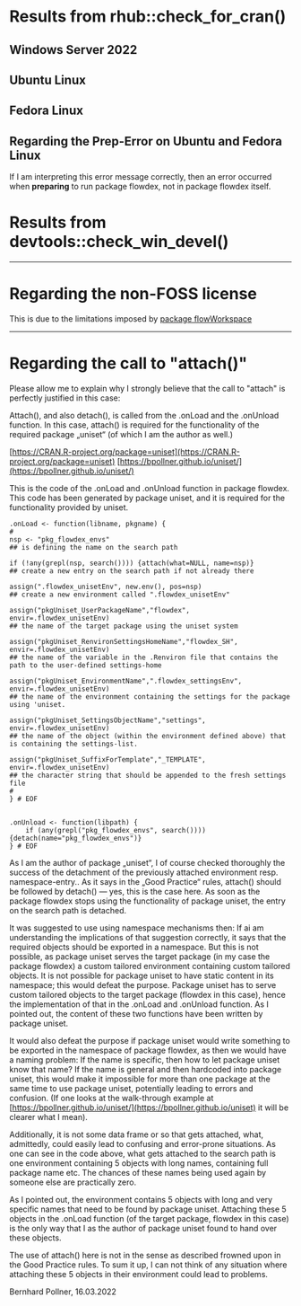 # Results from rhub::check_for_cran()

## Windows Server 2022



## Ubuntu Linux



## Fedora Linux



## Regarding the Prep-Error on Ubuntu and Fedora Linux
If I am interpreting this error message correctly, then an error occurred when **preparing** to run package flowdex, not in package flowdex itself.
   

# Results from devtools::check_win_devel()





*****


# Regarding the non-FOSS license
This is due to the limitations imposed by [package flowWorkspace](https://bioconductor.org/packages/release/bioc/html/flowWorkspace.html)



*****

# Regarding the call to "attach()"
Please allow me to explain why I strongly believe that the call to "attach" is perfectly justified in this case:

Attach(), and also detach(), is called from the .onLoad and the .onUnload function. In this case, attach() is required for the functionality of the required package „uniset“ (of which I am the author as well.)

[https://CRAN.R-project.org/package=uniset](https://CRAN.R-project.org/package=uniset)
[https://bpollner.github.io/uniset/](https://bpollner.github.io/uniset/)



This is the code of the .onLoad and .onUnload function in package flowdex.
This code has been generated by package uniset, and it is required for the functionality provided by uniset.
```
.onLoad <- function(libname, pkgname) {
#
nsp <- "pkg_flowdex_envs"                                                
## is defining the name on the search path

if (!any(grepl(nsp, search()))) {attach(what=NULL, name=nsp)}                
## create a new entry on the search path if not already there

assign(".flowdex_unisetEnv", new.env(), pos=nsp)                                    
## create a new environment called ".flowdex_unisetEnv"

assign("pkgUniset_UserPackageName","flowdex", envir=.flowdex_unisetEnv)        
## the name of the target package using the uniset system

assign("pkgUniset_RenvironSettingsHomeName","flowdex_SH", envir=.flowdex_unisetEnv)        
## the name of the variable in the .Renviron file that contains the path to the user-defined settings-home

assign("pkgUniset_EnvironmentName",".flowdex_settingsEnv", envir=.flowdex_unisetEnv)        
## the name of the environment containing the settings for the package using 'uniset. 

assign("pkgUniset_SettingsObjectName","settings", envir=.flowdex_unisetEnv)            
## the name of the object (within the environment defined above) that is containing the settings-list.

assign("pkgUniset_SuffixForTemplate","_TEMPLATE", envir=.flowdex_unisetEnv)        
## the character string that should be appended to the fresh settings file 
#
} # EOF


.onUnload <- function(libpath) {
    if (any(grepl("pkg_flowdex_envs", search()))) {detach(name="pkg_flowdex_envs")}
} # EOF
```

As I am the author of package „uniset“, I of course checked thoroughly the success of the detachment of the previously attached environment resp. namespace-entry.. 
As it says in the „Good Practice“ rules, attach() should be followed by detach() — yes, this is the case here. As soon as the package flowdex stops using the functionality of package uniset, the entry on the search path is detached. 


It was suggested to use using namespace mechanisms then:
If ai am understanding the implications of that suggestion correctly, it says that the required objects should be exported in a namespace.
But this is not possible, as package uniset serves the target package (in my case the package flowdex) a  custom tailored environment containing custom tailored objects.  It is not possible for package uniset to have static content in its namespace; this would defeat the purpose. Package uniset has to serve custom tailored objects to the target package (flowdex in this case), hence the implementation of that in the .onLoad and .onUnload function.  As I pointed out, the content of these two functions have been written by package uniset. 

It would also defeat the purpose if package uniset would write something to be exported in the namespace of package flowdex, as then we would have a naming problem: If the name is specific, then how to let package uniset know that name? If the name is general and then hardcoded into package uniset, this would make it impossible for more than one package at the same time to use package uniset, potentially leading to errors and confusion.  (If one looks at the walk-through example at [https://bpollner.github.io/uniset/](https://bpollner.github.io/uniset) it will be clearer what I mean).



Additionally, it is not some data frame or so that gets attached, what, admittedly, could easily lead to confusing and error-prone situations. 
As one can see in the code above, what gets attached to the search path is one environment containing 5 objects with long names, containing full package name etc. The chances of these names being used again by someone else are practically zero. 

As I pointed out, the environment contains 5 objects with long and very specific names that need to be found  by package uniset.  Attaching these 5 objects in the .onLoad function (of the target package, flowdex in this case)  is the only way that I as the author of package uniset found to hand over these objects.

The use of attach() here is not in the sense as described frowned upon in the Good Practice rules. 
To sum it up, I can not think of any situation where attaching these 5 objects in their environment could lead to problems.
   
Bernhard Pollner, 16.03.2022

